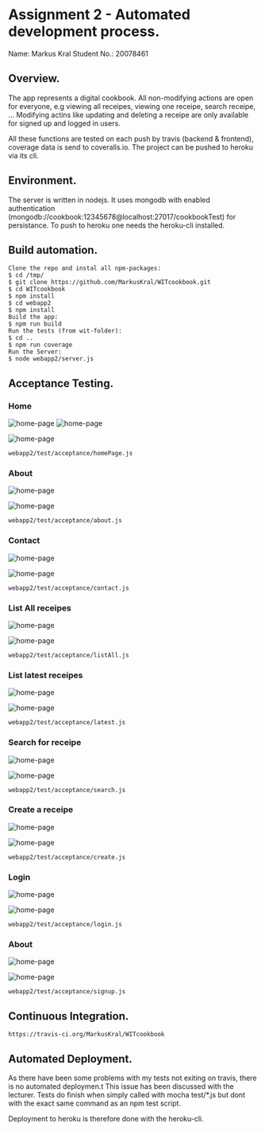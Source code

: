 # Assignment 2 - Automated development process.

Name: Markus Kral
Student No.:  20078461

## Overview.

The app represents a digital cookbook.
All non-modifying actions are open for everyone, e.g viewing all receipes, viewing one receipe, search receipe, ...
Modifying actins like updating and deleting a receipe are only available for signed up and logged in users.

All these functions are tested on each push by travis (backend & frontend), coverage data is send to coveralls.io.
The project can be pushed to heroku via its cli.


## Environment.

The server is written in nodejs.
It uses mongodb with enabled authentication (mongodb://cookbook:12345678@localhost:27017/cookbookTest) for persistance.
To push to heroku one needs the heroku-cli installed.


## Build automation.

    Clone the repo and instal all npm-packages:
    $ cd /tmp/
    $ git clone https://github.com/MarkusKral/WITcookbook.git
    $ cd WITcookbook
    $ npm install
    $ cd webapp2
    $ npm install
    Build the app:
    $ npm run build
    Run the tests (from wit-folder):
    $ cd ..
    $ npm run coverage
    Run the Server:
    $ node webapp2/server.js


## Acceptance Testing.

### Home

![home-page](screenshots/home-page.png "Home")
![home-page](screenshots/home-page_with_menue.png "Home")

![home-page](screenshots/home-test.png "Home")

    webapp2/test/acceptance/homePage.js

### About

![home-page](screenshots/about.png "About")

![home-page](screenshots/about-test.png "Home")

    webapp2/test/acceptance/about.js

### Contact

![home-page](screenshots/contact.png "Contact")

![home-page](screenshots/contact-test.png "Home")

    webapp2/test/acceptance/contact.js

### List All receipes

![home-page](screenshots/listAll.png "List all receipes")

![home-page](screenshots/listAll-test.png "Home")

    webapp2/test/acceptance/listAll.js

### List latest receipes

![home-page](screenshots/latest.png "List latest receipe")

![home-page](screenshots/latest-test.png "Home")

    webapp2/test/acceptance/latest.js

### Search for receipe

![home-page](screenshots/search.png "Search for receipe")

![home-page](screenshots/search-test.png "Home")

    webapp2/test/acceptance/search.js

### Create a receipe

![home-page](screenshots/create.png "Create a receipe")

![home-page](screenshots/create-test.png "Home")

    webapp2/test/acceptance/create.js

### Login

![home-page](screenshots/login.png "Login")

![home-page](screenshots/login-test.png "Home")

    webapp2/test/acceptance/login.js

### About

![home-page](screenshots/signup.png "Sign up")

![home-page](screenshots/signup-test.png "Home")

    webapp2/test/acceptance/signup.js



## Continuous Integration.

    https://travis-ci.org/MarkusKral/WITcookbook


## Automated Deployment.

As there have been some problems with my tests not exiting on travis, there is no automated deploymen.t
This issue has been discussed with the lecturer.
Tests do finish when simply called with mocha test/*.js but dont with the exact same command as an npm test script.

Deployment to heroku is therefore done with the heroku-cli.
